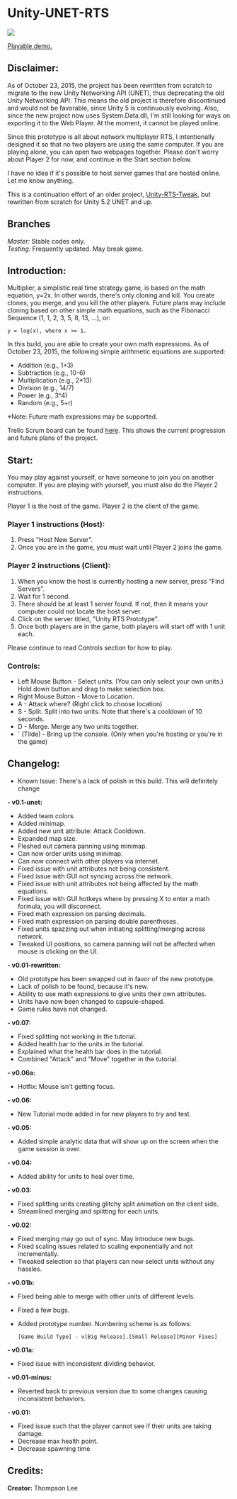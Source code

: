 # Unity-UNET-RTS

![](https://github.com/tommai78101/Unity-UNET-RTS/raw/testing/demo.gif)

[Playable demo.](http://tom-mai78101.itch.io/multiplier)

## Disclaimer:

As of October 23, 2015, the project has been rewritten from scratch to migrate to the new Unity Networking API (UNET), thus deprecating the old Unity Networking API. This means the old project is therefore discontinued and would not be favorable, since Unity 5 is continuously evolving. Also, since the new project now uses System.Data.dll, I'm still looking for ways on exporting it to the Web Player. At the moment, it cannot be played online.

Since this prototype is all about network multiplayer RTS, I intentionally designed it so that no two players are using the same computer. If you are playing alone, you can open two webpages together. Please don't worry about Player 2 for now, and continue in the Start section below.

I have no idea if it's possible to host server games that are hosted online. Let me know anything.

This is a continuation effort of an older project, [Unity-RTS-Tweak](https://github.com/tommai78101/Unity-RTS-Tweak), but rewritten from scratch for Unity 5.2 UNET and up.

## Branches

*Master:* Stable codes only.  
*Testing:* Frequently updated. May break game.

## Introduction:

Multiplier, a simplistic real time strategy game, is based on the math equation, y=2x. In other words, there's only cloning and kill. You create clones, you merge, and you kill the other players. Future plans may include cloning based on other simple math equations, such as the Fibonacci Sequence (1, 1, 2, 3, 5, 8, 13, ...), or:
    
    y = log(x), where x >= 1.

In this build, you are able to create your own math expressions. As of October 23, 2015, the following simple arithmetic equations are supported:

* Addition (e.g., 1+3)
* Subtraction (e.g., 10-6)
* Multiplication (e.g., 2*13)
* Division (e.g., 14/7)
* Power (e.g., 3^4)
* Random (e.g., 5+r)


*Note: Future math expressions may be supported.

Trello Scrum board can be found [here](https://trello.com/b/VQIT6pl9/master-s-project). This shows the current progression and future plans of the project.

## Start:

You may play against yourself, or have someone to join you on another computer. If you are playing with yourself, you must also do the Player 2 instructions.

Player 1 is the host of the game. Player 2 is the client of the game.

### Player 1 instructions (Host):

1. Press "Host New Server".
2. Once you are in the game, you must wait until Player 2 joins the game.

### Player 2 instructions (Client):

1. When you know the host is currently hosting a new server, press "Find Servers".
2. Wait for 1 second.
3. There should be at least 1 server found. If not, then it means your computer could not locate the host server.
4. Click on the server titled, "Unity RTS Prototype".
5. Once both players are in the game, both players will start off with 1 unit each. 


Please continue to read Controls section for how to play.

### Controls:

* Left Mouse Button - Select units. (You can only select your own units.) Hold down button and drag to make selection box.
* Right Mouse Button - Move to Location.
* A - Attack where? (Right click to choose location)
* S - Split. Split into two units. Note that there's a cooldown of 10 seconds.
* D - Merge. Merge any two units together.
* ` (Tilde) - Bring up the console. (Only when you're hosting or you're in the game)

## Changelog:

* Known Issue: There's a lack of polish in this build. This will definitely change



**- v0.1-unet:**

* Added team colors.
* Added minimap.
* Added new unit attribute: Attack Cooldown.
* Expanded map size.
* Fleshed out camera panning using minimap.
* Can now order units using minimap.
* Can now connect with other players via internet.
* Fixed issue with unit attributes not being consistent.
* Fixed issue with GUI not syncing across the network.
* Fixed issue with unit attributes not being affected by the math equations.
* Fixed issue with GUI hotkeys where by pressing X to enter a math formula, you will disconnect.
* Fixed math expression on parsing decimals.
* Fixed math expression on parsing double parentheses.
* Fixed units spazzing out when initiating splitting/merging across network.
* Tweaked UI positions, so camera panning will not be affected when mouse is clicking on the UI.

**- v0.01-rewritten:**

* Old prototype has been swapped out in favor of the new prototype.
* Lack of polish to be found, because it's new.
* Ability to use math expressions to give units their own attributes.
* Units have now been changed to capsule-shaped.
* Game rules have not changed.

**- v0.07:**

* Fixed splitting not working in the tutorial.
* Added health bar to the units in the tutorial.
* Explained what the health bar does in the tutorial.
* Combined "Attack" and "Move" together in the tutorial.

**- v0.06a:**

* Hotfix: Mouse isn't getting focus.

**- v0.06:**

* New Tutorial mode added in for new players to try and test.

**- v0.05:**

* Added simple analytic data that will show up on the screen when the game session is over.

**- v0.04:**

* Added ability for units to heal over time.

**- v0.03:**

* Fixed splitting units creating glitchy split animation on the client side.
* Streamlined merging and splitting for each units.

**- v0.02:**

* Fixed merging may go out of sync. May introduce new bugs.
* Fixed scaling issues related to scaling exponentially and not incrementally. 	
* Tweaked selection so that players can now select units without any hassles.

**- v0.01b:**

* Fixed being able to merge with other units of different levels.
* Fixed a few bugs.
* Added prototype number. Numbering scheme is as follows:

      [Game Build Type] - v[Big Release].[Small Release][Minor Fixes]

**- v0.01a:**

* Fixed issue with inconsistent dividing behavior.

**- v0.01-minus:**

* Reverted back to previous version due to some changes causing inconsistent behaviors.

**- v0.01:**

* Fixed issue such that the player cannot see if their units are taking damage.
* Decrease max health point.
* Decrease spawning time

## Credits:

**Creator:** Thompson Lee